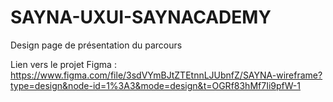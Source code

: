 # SAYNA-UXUI-SAYNACADEMY
Design page de présentation du parcours

Lien vers le projet Figma : https://www.figma.com/file/3sdVYmBJtZTEtnnLJUbnfZ/SAYNA-wireframe?type=design&node-id=1%3A3&mode=design&t=OGRf83hMf7Ii9pfW-1
